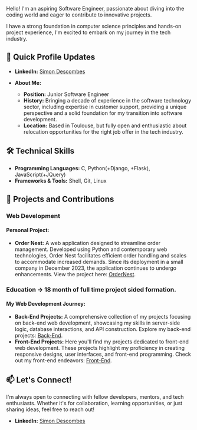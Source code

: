 
Hello! I'm an aspiring Software Engineer, passionate about diving into the coding world and eager to contribute to innovative projects.

I have a strong foundation in computer science principles and hands-on project experience, I'm excited to embark on my journey in the tech industry.

## 📌 Quick Profile Updates

- **LinkedIn:** [Simon Descombes](https://www.linkedin.com/in/simon-descombes/)


- **About Me:**
  - **Position:** Junior Software Engineer
  - **History:** Bringing a decade of experience in the software technology sector, including expertise in customer support, providing a unique perspective and a solid foundation for my transition into software development.
  - **Location:** Based in Toulouse, but fully open and enthusiastic about relocation opportunities for the right job offer in the tech industry.

## 🛠 Technical Skills

- **Programming Languages:** C, Python(+Django, +Flask), JavaScript(+JQuery)
- **Frameworks & Tools:** Shell, Git, Linux


## 🚀 Projects and Contributions

### Web Development

#### Personal Project:
- **Order Nest:** A web application designed to streamline order management. Developed using Python and contemporary web technologies, Order Nest facilitates efficient order handling and scales to accommodate increased demands. Since its deployment in a small company in December 2023, the application continues to undergo enhancements. View the project here: [OrderNest](https://github.com/SimonDesc/order_nest).

### Education -> 18 month of full time project sided formation.

#### My Web Development Journey:
- **Back-End Projects:** A comprehensive collection of my projects focusing on back-end web development, showcasing my skills in server-side logic, database interactions, and API construction. Explore my back-end projects: [Back-End](https://github.com/SimonDesc/holbertonschool-web_back_end).
- **Front-End Projects:** Here you'll find my projects dedicated to front-end web development. These projects highlight my proficiency in creating responsive designs, user interfaces, and front-end programming. Check out my front-end endeavors: [Front-End](https://github.com/SimonDesc/holbertonschool-web_front_end).




## 📫 Let's Connect!

I'm always open to connecting with fellow developers, mentors, and tech enthusiasts. Whether it's for collaboration, learning opportunities, or just sharing ideas, feel free to reach out!

- **LinkedIn:** [Simon Descombes](https://www.linkedin.com/in/simon-descombes/)

